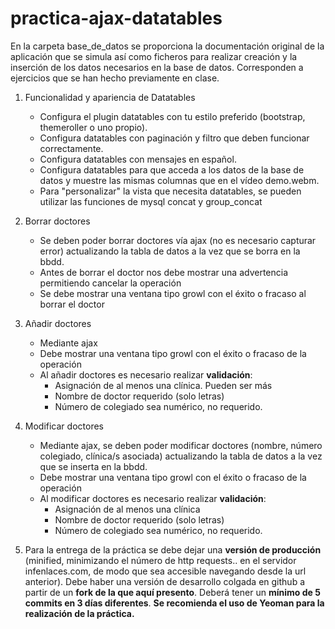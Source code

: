 # practica-ajax-datatables

En la carpeta base_de_datos se proporciona la documentación original de la aplicación que se simula así como ficheros para realizar creación y la inserción de los datos necesarios en la base de datos. Corresponden a ejercicios que se han hecho previamente en clase.

1. Funcionalidad y apariencia de Datatables
   - Configura el plugin datatables con tu estilo preferido (bootstrap, themeroller o uno propio).
   - Configura datatables con paginación y filtro que deben funcionar correctamente. 
   - Configura datatables con mensajes en español. 
   - Configura datatables para que acceda a los datos de la base de datos y muestre las mismas columnas que en el vídeo demo.webm. 
   - Para "personalizar" la vista que necesita datatables, se pueden utilizar las funciones de mysql concat y group_concat

2. Borrar doctores
   - Se deben poder borrar doctores vía ajax (no es necesario capturar error) actualizando la tabla de datos a la vez que se borra en la bbdd.
   - Antes de borrar el doctor nos debe mostrar una advertencia permitiendo cancelar la operación
   - Se debe mostrar una ventana tipo growl con el éxito o fracaso al borrar el doctor

3. Añadir doctores
   - Mediante ajax
   - Debe mostrar una ventana tipo growl con el éxito o fracaso de la operación
   - Al añadir doctores es necesario realizar **validación**: 
     - Asignación de al menos una clínica. Pueden ser más
     - Nombre de doctor requerido (solo letras)
     - Número de colegiado sea numérico, no requerido.

4. Modificar doctores
   - Mediante ajax, se deben poder modificar doctores (nombre, número colegiado, clínica/s asociada) actualizando la tabla de datos a la vez que se inserta en la bbdd.
   - Debe mostrar una ventana tipo growl con el éxito o fracaso de la operación
    - Al modificar doctores es necesario realizar **validación**: 
       - Asignación de al menos una clínica
       - Nombre de doctor requerido (solo letras)
       - Número de colegiado sea numérico, no requerido.

5. Para la entrega de la práctica se debe dejar una **versión de producción** (minified, minimizando el número de http requests.. en el servidor infenlaces.com, de modo que sea accesible navegando desde la url anterior). Debe haber una versión de desarrollo colgada en github a partir de un **fork de la que aquí presento**. Deberá tener un **mínimo de 5 commits en 3 días diferentes**. **Se recomienda el uso de Yeoman para la realización de la práctica.**

